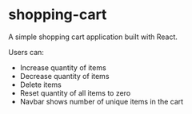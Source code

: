 # shopping-cart

A simple shopping cart application built with React.

Users can:
* Increase quantity of items
* Decrease quantity of items
* Delete items
* Reset quantity of all items to zero
* Navbar shows number of unique items in the cart
